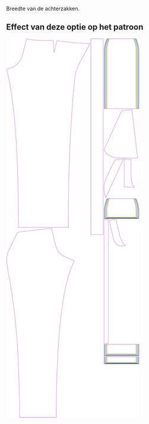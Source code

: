 
Breedte van de achterzakken.


## Effect van deze optie op het patroon
![Deze afbeelding toont het effect van deze optie door meerdere varianten die een andere waarde hebben voor deze optie te vervangen](charlie_backpocketwidth_sample.svg "Effect van deze optie op het patroon")